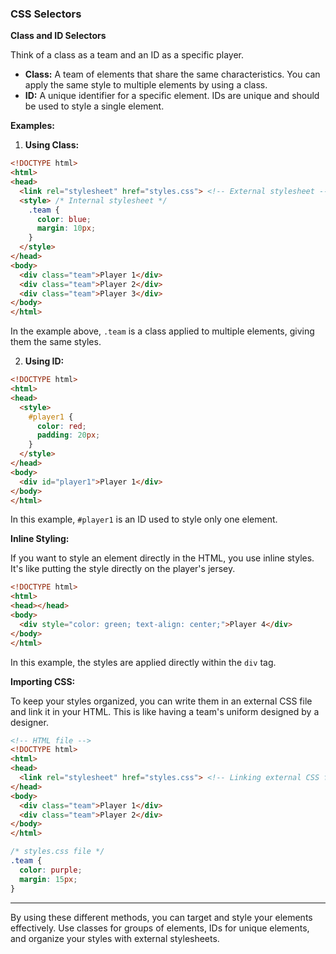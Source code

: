 ### CSS Selectors 

**Class and ID Selectors**

Think of a class as a team and an ID as a specific player. 

- **Class:** A team of elements that share the same characteristics. You can apply the same style to multiple elements by using a class.
- **ID:** A unique identifier for a specific element. IDs are unique and should be used to style a single element.

**Examples:**

1. **Using Class:**

```html
<!DOCTYPE html>
<html>
<head>
  <link rel="stylesheet" href="styles.css"> <!-- External stylesheet -->
  <style> /* Internal stylesheet */
    .team {
      color: blue;
      margin: 10px;
    }
  </style>
</head>
<body>
  <div class="team">Player 1</div>
  <div class="team">Player 2</div>
  <div class="team">Player 3</div>
</body>
</html>
```

In the example above, `.team` is a class applied to multiple elements, giving them the same styles.

2. **Using ID:**

```html
<!DOCTYPE html>
<html>
<head>
  <style>
    #player1 {
      color: red;
      padding: 20px;
    }
  </style>
</head>
<body>
  <div id="player1">Player 1</div>
</body>
</html>
```

In this example, `#player1` is an ID used to style only one element.

**Inline Styling:**

If you want to style an element directly in the HTML, you use inline styles. It's like putting the style directly on the player's jersey.

```html
<!DOCTYPE html>
<html>
<head></head>
<body>
  <div style="color: green; text-align: center;">Player 4</div>
</body>
</html>
```

In this example, the styles are applied directly within the `div` tag.

**Importing CSS:**

To keep your styles organized, you can write them in an external CSS file and link it in your HTML. This is like having a team's uniform designed by a designer.

```html
<!-- HTML file -->
<!DOCTYPE html>
<html>
<head>
  <link rel="stylesheet" href="styles.css"> <!-- Linking external CSS file -->
</head>
<body>
  <div class="team">Player 1</div>
  <div class="team">Player 2</div>
</body>
</html>
```

```css
/* styles.css file */
.team {
  color: purple;
  margin: 15px;
}
```

---

By using these different methods, you can target and style your elements effectively. Use classes for groups of elements, IDs for unique elements, and organize your styles with external stylesheets.
